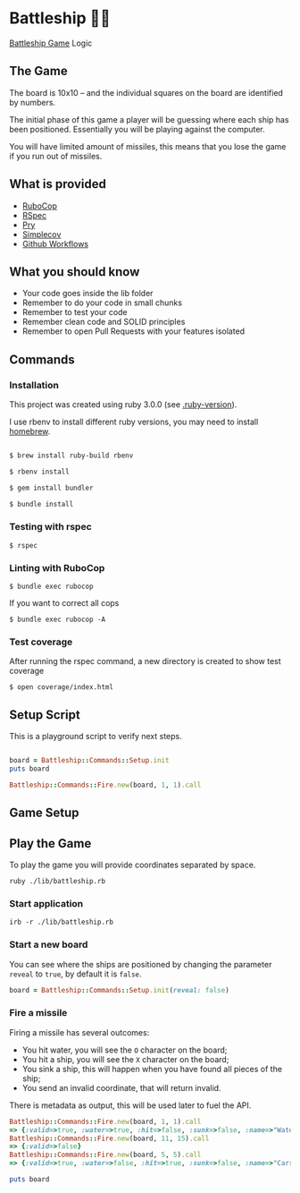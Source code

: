 # Battleship 🏴‍☠️

[Battleship Game](https://en.wikipedia.org/wiki/Battleship_(game)) Logic

## The Game

The board is 10x10 – and the individual squares on the board are identified by numbers.

The initial phase of this game a player will be guessing where each ship has been positioned.
Essentially you will be playing against the computer.

You will have limited amount of missiles, this means that you lose the game if you run out of missiles.

## What is provided

- [RuboCop](https://docs.rubocop.org/rubocop/index.html)
- [RSpec](https://relishapp.com/rspec)
- [Pry](https://github.com/pry/pry)
- [Simplecov](https://github.com/simplecov-ruby/simplecov)
- [Github Workflows](https://docs.github.com/en/actions/using-workflows)

## What you should know

- Your code goes inside the lib folder
- Remember to do your code in small chunks
- Remember to test your code
- Remember clean code and SOLID principles
- Remember to open Pull Requests with your features isolated

## Commands

### Installation

This project was created using ruby 3.0.0 (see [.ruby-version](https://github.com/Davidslv/battleship/blob/main/.ruby-version)).

I use rbenv to install different ruby versions, you may need to install [homebrew](https://brew.sh).

```bash

$ brew install ruby-build rbenv

$ rbenv install

$ gem install bundler

$ bundle install
```

### Testing with rspec

```
$ rspec
```

### Linting with RuboCop

```
$ bundle exec rubocop
```

If you want to correct all cops

```
$ bundle exec rubocop -A
```

### Test coverage

After running the rspec command, a new directory is created to show test coverage

```
$ open coverage/index.html
```


## Setup Script

This is a playground script to verify next steps.

```ruby

board = Battleship::Commands::Setup.init
puts board

Battleship::Commands::Fire.new(board, 1, 1).call

```

## Game Setup


## Play the Game

To play the game you will provide coordinates separated by space.

```shell
ruby ./lib/battleship.rb
```


### Start application

```shell
irb -r ./lib/battleship.rb
```

### Start a new board

You can see where the ships are positioned by changing the parameter `reveal` to `true`,
by default it is `false`.

```ruby
board = Battleship::Commands::Setup.init(reveal: false)
```

### Fire a missile

Firing a missile has several outcomes:
- You hit water, you will see the `O` character on the board;
- You hit a ship, you will see the `X` character on the board;
- You sink a ship, this will happen when you have found all pieces of the ship;
- You send an invalid coordinate, that will return invalid.

There is metadata as output, this will be used later to fuel the API.

```ruby
Battleship::Commands::Fire.new(board, 1, 1).call
=> {:valid=>true, :water=>true, :hit=>false, :sunk=>false, :name=>"Water"}
Battleship::Commands::Fire.new(board, 11, 15).call
=> {:valid=>false}
Battleship::Commands::Fire.new(board, 5, 5).call
=> {:valid=>true, :water=>false, :hit=>true, :sunk=>false, :name=>"Carrier"}

puts board
```
